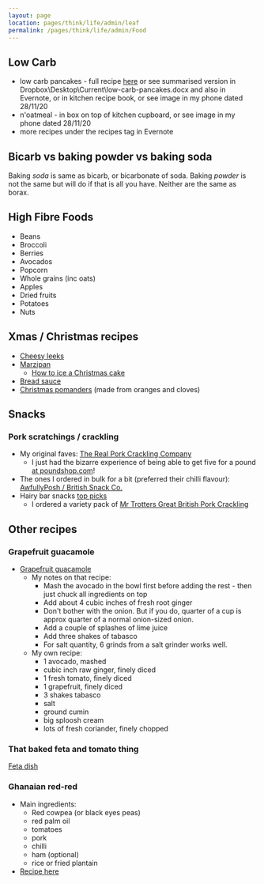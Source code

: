 ```yaml
---
layout: page
location: pages/think/life/admin/leaf
permalink: /pages/think/life/admin/Food
---
```


## Low Carb

- low carb pancakes - full recipe [here](https://www.wholesomeyum.com/recipes/keto-low-carb-pancakes-with-almond-flour-coconut-flour-paleo-gluten-free/) or see summarised version in Dropbox\Desktop\Current\low-carb-pancakes.docx and also in Evernote, or in kitchen recipe book, or see image in my phone dated 28/11/20
- n'oatmeal - in box on top of kitchen cupboard, or see image in my phone dated 28/11/20
- more recipes under the recipes tag in Evernote

## Bicarb vs baking powder vs baking soda

Baking *soda* is same as bicarb, or bicarbonate of soda. Baking *powder* is not the same but will do if that is all you have. Neither are the same as borax.

## High Fibre Foods

- Beans
- Broccoli
- Berries
- Avocados
- Popcorn
- Whole grains (inc oats)
- Apples
- Dried fruits
- Potatoes
- Nuts

## Xmas / Christmas recipes

- [Cheesy leeks](https://www.bbc.co.uk/food/recipes/cheesy_leeks_46292)
- [Marzipan](https://www.daringgourmet.com/how-to-make-marzipan-almond-paste/)
    - [How to ice a Christmas cake](https://www.greatbritishchefs.com/how-to-cook/how-to-ice-a-christmas-cake)
- [Bread sauce](https://www.bbcgoodfood.com/recipes/bread-sauce-0)
- [Christmas pomanders](https://craftbits.com/project/orange-and-clove-pomanders/) (made from oranges and cloves)

## Snacks

### Pork scratchings / crackling

- My original faves: [The Real Pork Crackling Company](https://www.therealporkcracklingcompany.com/) 
    - I just had the bizarre experience of being able to get five for a pound [at poundshop.com](https://www.poundshop.com/the-real-pork-crackling-co-crispy-crackling-5-pack.html)! 
- The ones I ordered in bulk for a bit (preferred their chilli flavour): [AwfullyPosh / British Snack Co.](https://www.britishsnackco.com/store/product/chilli-garlic-pork-crackling/)
- Hairy bar snacks [top picks](https://hairybarsnacks.com/the-best-pork-scratchings/)
    - I ordered a variety pack of [Mr Trotters Great British Pork Crackling](http://mrtrotters.com/shop/index.php?route=product/product&product_id=63)

## Other recipes

### Grapefruit guacamole

- [Grapefruit guacamole](https://www.thekitchn.com/recipe-grapefruit-guacamole-recipes-from-the-kitchn-202807) 
    - My notes on that recipe:
        - Mash the avocado in the bowl first before adding the rest - then just chuck all ingredients on top
        - Add about 4 cubic inches of fresh root ginger
        - Don't bother with the onion. But if you do, quarter of a cup is approx quarter of a normal onion-sized onion.
        - Add a couple of splashes of lime juice
        - Add three shakes of tabasco
        - For salt quantity, 6 grinds from a salt grinder works well.
    - My own recipe:
        - 1 avocado, mashed
        - cubic inch raw ginger, finely diced
        - 1 fresh tomato, finely diced
        - 1 grapefruit, finely diced
        - 3 shakes tabasco
        - salt
        - ground cumin
        - big sploosh cream
        - lots of fresh coriander, finely chopped

### That baked feta and tomato thing

[Feta dish](https://www.delish.com/uk/cooking/recipes/a35426947/baked-feta-pasta-tiktok/)

### Ghanaian red-red

* Main ingredients: 
    * Red cowpea (or black eyes peas)
    * red palm oil
    * tomatoes
    * pork
    * chilli
    * ham (optional)
    * rice or fried plantain
* [Recipe here](https://honest-food.net/ghana-red-red-recipe/) 

